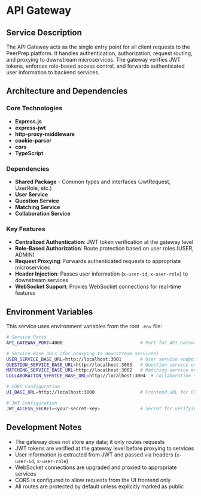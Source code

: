 # API Gateway

## Service Description

The API Gateway acts as the single entry point for all client requests to the PeerPrep platform. It handles authentication, authorization, request routing, and proxying to downstream microservices. The gateway verifies JWT tokens, enforces role-based access control, and forwards authenticated user information to backend services.

## Architecture and Dependencies

### Core Technologies
- **Express.js**
- **express-jwt**
- **http-proxy-middleware**
- **cookie-parser**
- **cors**
- **TypeScript**

### Dependencies
- **Shared Package** - Common types and interfaces (JwtRequest, UserRole, etc.)
- **User Service**
- **Question Service**
- **Matching Service**
- **Collaboration Service**

### Key Features
- **Centralized Authentication**: JWT token verification at the gateway level
- **Role-Based Authorization**: Route protection based on user roles (USER, ADMIN)
- **Request Proxying**: Forwards authenticated requests to appropriate microservices
- **Header Injection**: Passes user information (`x-user-id`, `x-user-role`) to downstream services
- **WebSocket Support**: Proxies WebSocket connections for real-time features

## Environment Variables

This service uses environment variables from the root `.env` file:

```bash
# Service Ports
API_GATEWAY_PORT=4000                             # Port for API Gateway

# Service Base URLs (for proxying to downstream services)
USER_SERVICE_BASE_URL=http://localhost:3001       # User service endpoint
QUESTION_SERVICE_BASE_URL=http://localhost:3003   # Question service endpoint
MATCHING_SERVICE_BASE_URL=http://localhost:3002   # Matching service endpoint
COLLABORATION_SERVICE_BASE_URL=http://localhost:3004  # Collaboration service endpoint

# CORS Configuration
UI_BASE_URL=http://localhost:3000                 # Frontend URL for CORS policy

# JWT Configuration
JWT_ACCESS_SECRET=<your-secret-key>               # Secret for verifying JWT access tokens
```

## Development Notes

- The gateway does not store any data; it only routes requests
- JWT tokens are verified at the gateway level before proxying to services
- User information is extracted from JWT and passed via headers (`x-user-id`, `x-user-role`)
- WebSocket connections are upgraded and proxied to appropriate services
- CORS is configured to allow requests from the UI frontend only
- All routes are protected by default unless explicitly marked as public